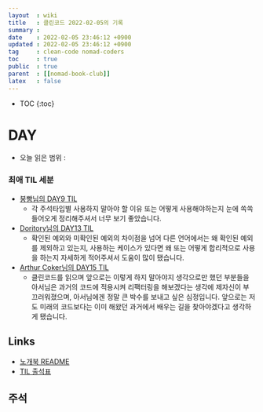 ```yaml
---
layout  : wiki
title   : 클린코드 2022-02-05의 기록
summary : 
date    : 2022-02-05 23:46:12 +0900
updated : 2022-02-05 23:46:12 +0900
tag     : clean-code nomad-coders
toc     : true
public  : true
parent  : [[nomad-book-club]]
latex   : false
---
```

* TOC
{:toc}

# DAY
* 오늘 읽은 범위 : 

### 최애 TIL 세분
* [붕빵님의 DAY9 TIL](https://hurricane-rudbeckia-0cc.notion.site/TIL-2022-01-29-f95ccc0547844b268643da982a2f3b72)
	* 각 주석타입별 사용하지 말아야 할 이유 또는 어떻게 사용해야하는지 눈에 쏙쏙 들어오게 정리해주셔서 너무 보기 좋았습니다.
* [Doritory님의 DAY13 TIL](https://erratic-silkworm-325.notion.site/TIL-2022-02-02-6b76be03e423497cb0c9768d12a26a31)
	* 확인된 예외와 미확인된 예외의 차이점을 넘어 다른 언어에서는 왜 확인된 예외를 제외하고 있는지, 사용하는 케이스가 있다면 왜 또는 어떻게 합리적으로 사용을 하는지 자세하게 적어주셔서 도움이 많이 됐습니다.
* [Arthur Coker님의 DAY15 TIL](https://antstudy.tistory.com/365)
	* 클린코드를 읽으며 앞으로는 이렇게 하지 말아야지 생각으로만 했던 부분들을 아서님은 과거의 코드에 적용시켜 리팩터링을 해보겠다는 생각에 제자신이 부끄러워졌으며, 아서님에겐 정말 큰 박수를 보내고 싶은 심정입니다. 앞으로는 저도 미래의 코드보다는 이미 해왔던 과거에서 배우는 길을 찾아야겠다고 생각하게 됐습니다.

## Links
* [노개북 README](https://nomadcoders.oopy.io/readme?utm_source=Nomad_Book_Club%231&utm_campaign=853979327e-EMAIL_CAMPAIGN_2022_01_20_09_04&utm_medium=email&utm_term=0_26f5b50d66-853979327e-357549064)
* [TIL 출석표](https://docs.google.com/spreadsheets/d/1Cy2NOnfFDP6Y1snkd3nL5VidLDmBq8C9696iTwbc_K0/edit#gid=0)

## 주석